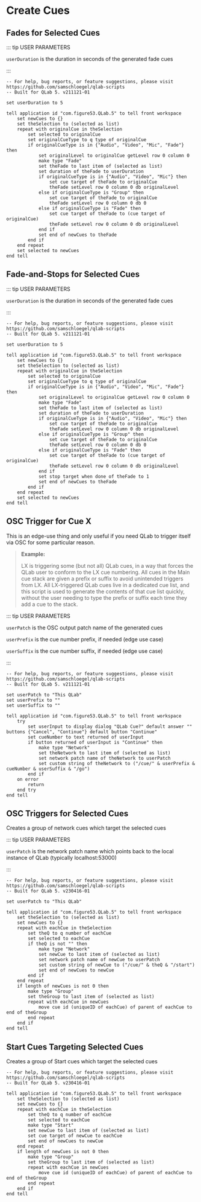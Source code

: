 # Create Cues

## Fades for Selected Cues

::: tip USER PARAMETERS

`userDuration` is the duration in seconds of the generated fade cues

:::

```applescript{4}
-- For help, bug reports, or feature suggestions, please visit https://github.com/samschloegel/qlab-scripts
-- Built for QLab 5. v211121-01

set userDuration to 5

tell application id "com.figure53.QLab.5" to tell front workspace
	set newCues to {}
	set theSelection to (selected as list)
	repeat with originalCue in theSelection
		set selected to originalCue
		set originalCueType to q type of originalCue
		if originalCueType is in {"Audio", "Video", "Mic", "Fade"} then
			set originalLevel to originalCue getLevel row 0 column 0
			make type "Fade"
			set theFade to last item of (selected as list)
			set duration of theFade to userDuration
			if originalCueType is in {"Audio", "Video", "Mic"} then
				set cue target of theFade to originalCue
				theFade setLevel row 0 column 0 db originalLevel
			else if originalCueType is "Group" then
				set cue target of theFade to originalCue
				theFade setLevel row 0 column 0 db 0
			else if originalCueType is "Fade" then
				set cue target of theFade to (cue target of originalCue)
				theFade setLevel row 0 column 0 db originalLevel
			end if
			set end of newCues to theFade
		end if
	end repeat
	set selected to newCues
end tell
```

## Fade-and-Stops for Selected Cues

::: tip USER PARAMETERS

`userDuration` is the duration in seconds of the generated fade cues

:::

```applescript{4}
-- For help, bug reports, or feature suggestions, please visit https://github.com/samschloegel/qlab-scripts
-- Built for QLab 5. v211121-01

set userDuration to 5

tell application id "com.figure53.QLab.5" to tell front workspace
	set newCues to {}
	set theSelection to (selected as list)
	repeat with originalCue in theSelection
		set selected to originalCue
		set originalCueType to q type of originalCue
		if originalCueType is in {"Audio", "Video", "Mic", "Fade"} then
			set originalLevel to originalCue getLevel row 0 column 0
			make type "Fade"
			set theFade to last item of (selected as list)
			set duration of theFade to userDuration
			if originalCueType is in {"Audio", "Video", "Mic"} then
				set cue target of theFade to originalCue
				theFade setLevel row 0 column 0 db originalLevel
			else if originalCueType is "Group" then
				set cue target of theFade to originalCue
				theFade setLevel row 0 column 0 db 0
			else if originalCueType is "Fade" then
				set cue target of theFade to (cue target of originalCue)
				theFade setLevel row 0 column 0 db originalLevel
			end if
			set stop target when done of theFade to 1
			set end of newCues to theFade
		end if
	end repeat
	set selected to newCues
end tell
```

## OSC Trigger for Cue X

This is an edge-use thing and only useful if you need QLab to trigger itself via OSC for some particular reason.

> **Example:**
>
> LX is triggering some (but not all) QLab cues, in a way that forces the QLab user to conform to the LX cue numbering. All cues in the Main cue stack are given a prefix or suffix to avoid unintended triggers from LX. All LX-triggered QLab cues live in a dedicated cue list, and this script is used to generate the contents of that cue list quickly, without the user needing to type the prefix or suffix each time they add a cue to the stack.

::: tip USER PARAMETERS

`userPatch` is the OSC output patch name of the generated cues

`userPrefix` is the cue number prefix, if needed (edge use case)

`userSuffix` is the cue number suffix, if needed (edge use case)

:::

```applescript
-- For help, bug reports, or feature suggestions, please visit https://github.com/samschloegel/qlab-scripts
-- Built for QLab 5. v211121-01

set userPatch to "This QLab"
set userPrefix to ""
set userSuffix to ""

tell application id "com.figure53.QLab.5" to tell front workspace
	try
		set userInput to display dialog "QLab Cue?" default answer "" buttons {"Cancel", "Continue"} default button "Continue"
		set cueNumber to text returned of userInput
		if button returned of userInput is "Continue" then
			make type "Network"
			set theNetwork to last item of (selected as list)
			set network patch name of theNetwork to userPatch
			set custom string of theNetwork to ("/cue/" & userPrefix & cueNumber & userSuffix & "/go")
		end if
	on error
		return
	end try
end tell
```

## OSC Triggers for Selected Cues

Creates a group of network cues which target the selected cues

::: tip USER PARAMETERS

`userPatch` is the network patch name which points back to the local instance of QLab (typically localhost:53000)

:::

```applescript{4}
-- For help, bug reports, or feature suggestions, please visit https://github.com/samschloegel/qlab-scripts
-- Built for QLab 5. v230416-01

set userPatch to "This QLab"

tell application id "com.figure53.QLab.5" to tell front workspace
	set theSelection to (selected as list)
	set newCues to {}
	repeat with eachCue in theSelection
		set theQ to q number of eachCue
		set selected to eachCue
		if theQ is not "" then
			make type "Network"
			set newCue to last item of (selected as list)
			set network patch name of newCue to userPatch
			set custom string of newCue to ("/cue/" & theQ & "/start")
			set end of newCues to newCue
		end if
	end repeat
	if length of newCues is not 0 then
		make type "Group"
		set theGroup to last item of (selected as list)
		repeat with eachCue in newCues
			move cue id (uniqueID of eachCue) of parent of eachCue to end of theGroup
		end repeat
	end if
end tell
```

## Start Cues Targeting Selected Cues

Creates a group of Start cues which target the selected cues

```applescript
-- For help, bug reports, or feature suggestions, please visit https://github.com/samschloegel/qlab-scripts
-- Built for QLab 5. v230416-01

tell application id "com.figure53.QLab.5" to tell front workspace
	set theSelection to (selected as list)
	set newCues to {}
	repeat with eachCue in theSelection
		set theQ to q number of eachCue
		set selected to eachCue
		make type "Start"
		set newCue to last item of (selected as list)
		set cue target of newCue to eachCue
		set end of newCues to newCue
	end repeat
	if length of newCues is not 0 then
		make type "Group"
		set theGroup to last item of (selected as list)
		repeat with eachCue in newCues
			move cue id (uniqueID of eachCue) of parent of eachCue to end of theGroup
		end repeat
	end if
end tell
```
